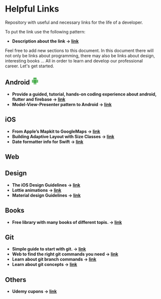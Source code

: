 # Helpful Links
Repository with useful and necessary links for the life of a developer.

To put the link use the following pattern:

- **Description about the link -> [link](https://github.com/)**

Feel free to add new sections to this document. In this document there will not only be links about programming, there may also be links about design, interesting books ... All in order to learn and develop our professional career. Let's get started.

## Android ![alt text](https://github.com/eglogis/HelpfulLinks/blob/main/icons/android.png)
- **Provide a guided, tutorial, hands-on coding experience about android, flutter and firebase -> [link](https://codelabs.developers.google.com/)**
- **Model-View-Presenter pattern to Android -> [link](http://www.develapps.com/es/noticias/modelo-vista-presentador-mvp-en-android)**

## iOS
- **From Apple’s Mapkit to GoogleMaps -> [link](https://medium.com/@robdeans/from-apples-mapkit-to-googlemaps-2982d830233a)**
- **Building Adaptive Layout with Size Classes -> [link](https://medium.com/flawless-app-stories/building-adaptive-layout-with-size-classes-programmatically-40db42950c89)**
- **Date formatter info for Swift -> [link](https://nsdateformatter.com/)**

## Web

## Design
- **The iOS Design Guidelines -> [link](https://ivomynttinen.com/blog/ios-design-guidelines)**
- **Lottie animations -> [link](https://lottiefiles.com/)**
- **Material design Guidelines -> [link](https://material.io/design)**

## Books
- **Free library with many books of different topis. -> [link](https://openlibra.com/es/)**

## Git
- **Simple guide to start with git. -> [link](http://rogerdudler.github.io/git-guide/index.es.html)**
- **Web to find the right git commands you need -> [link](https://gitexplorer.com/)**
- **Learn about git branch commands -> [link](https://learngitbranching.js.org/?locale=es_AR)**
- **Learn about git concepts -> [link](https://onlywei.github.io/explain-git-with-d3/)**

## Others
- **Udemy cupons -> [link](https://cursosdev.com/coupons)**
